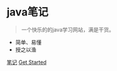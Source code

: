 <!-- _coverpage.md -->

# java笔记 <small></small>

> 一个快乐的的java学习网站，满是干货。

- 简单、易懂
- 授之以渔

[笔记](https://www.yuque.com/itmiao/itmck)
[Get Started](#docsify)